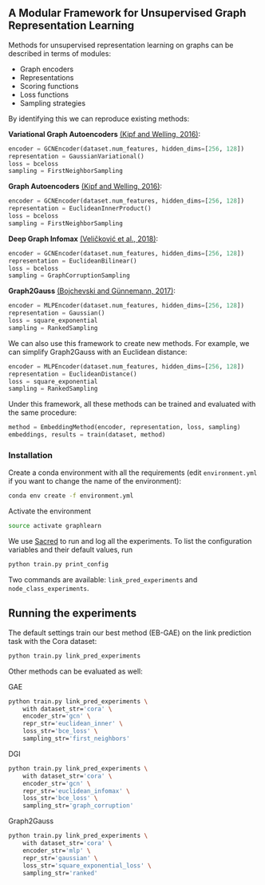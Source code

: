 ## A Modular Framework for Unsupervised Graph Representation Learning

Methods for unsupervised representation learning on graphs can be described in terms of modules:

- Graph encoders
- Representations
- Scoring functions
- Loss functions
- Sampling strategies

By identifying this we can reproduce existing methods:

**Variational Graph Autoencoders** [(Kipf and Welling, 2016)](https://arxiv.org/abs/1611.07308):

```python
encoder = GCNEncoder(dataset.num_features, hidden_dims=[256, 128])
representation = GaussianVariational()
loss = bceloss
sampling = FirstNeighborSampling
```

**Graph Autoencoders** [(Kipf and Welling, 2016)](https://arxiv.org/abs/1611.07308):

```python
encoder = GCNEncoder(dataset.num_features, hidden_dims=[256, 128])
representation = EuclideanInnerProduct()
loss = bceloss
sampling = FirstNeighborSampling
```

**Deep Graph Infomax** [(Veličković et al., 2018)](https://arxiv.org/abs/1809.10341):

```python
encoder = GCNEncoder(dataset.num_features, hidden_dims=[256, 128])
representation = EuclideanBilinear()
loss = bceloss
sampling = GraphCorruptionSampling
```

**Graph2Gauss** [(Bojchevski and Günnemann, 2017)](https://arxiv.org/abs/1707.03815):

```python
encoder = MLPEncoder(dataset.num_features, hidden_dims=[256, 128])
representation = Gaussian()
loss = square_exponential
sampling = RankedSampling
```

We can also use this framework to create new methods. For example, we can simplify Graph2Gauss with an Euclidean distance:

```python
encoder = MLPEncoder(dataset.num_features, hidden_dims=[256, 128])
representation = EuclideanDistance()
loss = square_exponential
sampling = RankedSampling
```

Under this framework, all these methods can be trained and evaluated with the same procedure:

```python
method = EmbeddingMethod(encoder, representation, loss, sampling)
embeddings, results = train(dataset, method)
```


### Installation

Create a conda environment with all the requirements (edit `environment.yml` if you want to change the name of the environment):

```sh
conda env create -f environment.yml
```

Activate the environment

```sh
source activate graphlearn
```

We use [Sacred](https://github.com/IDSIA/sacred) to run and log all the experiments. To list the configuration variables and their default values, run

```sh
python train.py print_config
```

Two commands are available: `link_pred_experiments` and `node_class_experiments`.

## Running the experiments

The default settings train our best method (EB-GAE) on the link prediction task with the Cora dataset:

```sh
python train.py link_pred_experiments
```

Other methods can be evaluated as well:

GAE

```sh
python train.py link_pred_experiments \
    with dataset_str='cora' \
    encoder_str='gcn' \
    repr_str='euclidean_inner' \
    loss_str='bce_loss' \
    sampling_str='first_neighbors'
```

DGI

```sh
python train.py link_pred_experiments \
    with dataset_str='cora' \
    encoder_str='gcn' \
    repr_str='euclidean_infomax' \
    loss_str='bce_loss' \
    sampling_str='graph_corruption'
```

Graph2Gauss

```sh
python train.py link_pred_experiments \
    with dataset_str='cora' \
    encoder_str='mlp' \
    repr_str='gaussian' \
    loss_str='square_exponential_loss' \
    sampling_str='ranked'
```